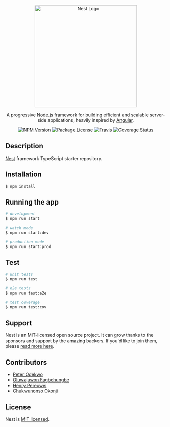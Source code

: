 <p align="center">
  <a href="http://nestjs.com/" target="blank"><img src="https://nestjs.com/img/logo_text.svg" width="320" alt="Nest Logo" /></a>
</p>

[travis-image]: https://api.travis-ci.org/nestjs/nest.svg?branch=master
[travis-url]: https://travis-ci.org/nestjs/nest
[linux-image]: https://img.shields.io/travis/nestjs/nest/master.svg?label=linux
[linux-url]: https://travis-ci.org/nestjs/nest
  
  <p align="center">A progressive <a href="http://nodejs.org" target="blank">Node.js</a> framework for building efficient and scalable server-side applications, heavily inspired by <a href="https://angular.io" target="blank">Angular</a>.</p>
    <p align="center">
<a href="https://www.npmjs.com/~nestjscore"><img src="https://img.shields.io/npm/v/@nestjs/core.svg" alt="NPM Version" /></a>
<a href="https://www.npmjs.com/~nestjscore"><img src="https://img.shields.io/npm/l/@nestjs/core.svg" alt="Package License" /></a>
<a href="https://travis-ci.org/pitaz/sp-hotels-reservation-backend.svg?branch=develop"><img src="https://travis-ci.org/pitaz/sp-hotels-reservation-backend.svg?branch=develop" alt="Travis" /></a>
<a href='https://coveralls.io/github/pitaz/sp-hotels-reservation-backend?branch=develop'><img src='https://coveralls.io/repos/github/pitaz/sp-hotels-reservation-backend/badge.svg?branch=develop' alt='Coverage Status' /></a>
</p>

## Description

[Nest](https://github.com/nestjs/nest) framework TypeScript starter repository.

## Installation

```bash
$ npm install
```

## Running the app

```bash
# development
$ npm run start

# watch mode
$ npm run start:dev

# production mode
$ npm run start:prod
```

## Test

```bash
# unit tests
$ npm run test

# e2e tests
$ npm run test:e2e

# test coverage
$ npm run test:cov
```

## Support

Nest is an MIT-licensed open source project. It can grow thanks to the sponsors and support by the amazing backers. If you'd like to join them, please [read more here](https://docs.nestjs.com/support).

## Contributors
- [Peter Odekwo](https://github.com/pitaz)
- [Oluwajuwon Fagbehungbe](https://github.com/oluwajuwon)
- [Henry Pereowei](https://github.com/henperi)
- [Chukwunonso Okonji](https://github.com/davidokonji)

## License

  Nest is [MIT licensed](LICENSE).
